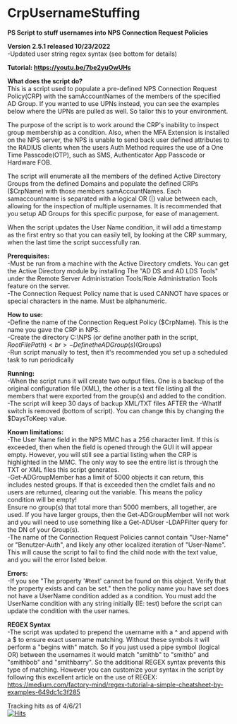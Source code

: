 # CrpUsernameStuffing
<b>PS Script to stuff usernames into NPS Connection Request Policies</b>

<b>Version 2.5.1 released 10/23/2022</b><br>
-Updated user string regex syntax (see bottom for details)<br>

<b>Tutorial: https://youtu.be/7be2yuOwUHs</b><br>

<b>What does the script do?</b><br>
This is a script used to populate a pre-defined NPS Connection Request Policy(CRP) with the samAccountNames 
of the members of the specified AD Group. If you wanted to use UPNs instead, you can see the examples below 
where the UPNs are pulled as well.  So tailor this to your environment.

The purpose of the script is to work around the CRP's inability to inspect group membership as a condition.  Also, 
when the MFA Extension is installed on the NPS server, the NPS is unable to send back user defined attributes
to the RADIUS clients when the users Auth Method requires the use of a One Time Passcode(OTP), such as SMS, 
Authenticator App Passcode or Hardware FOB.
 
The script will enumerate all the members of the defined Active Directory Groups from the defined Domains and 
populate the defined CRPs ($CrpName) with those members samAccountNames.  Each samaccountname is separated with a 
logical OR (|) value between each, allowing for the inspection of multiple usernames.  It is recommended that you 
setup AD Groups for this specific purpose, for ease of management.

When the script updates the User Name condition, it will add a timestamp as the first entry so that you can easily
tell, by looking at the CRP summary, when the last time the script successfully ran.

<b>Prerequisites:<br></b>
 -Must be run from a machine with the Active Directory cmdlets.  You can get the Active Directory module by installing
The "AD DS and AD LDS Tools" under the Remote Server Administration Tools/Role Administration Tools feature on the server.<br>
 -The Connection Request Policy name that is used CANNOT have spaces or special characters in the name.  Must be alphanumeric.

<b>How to use:<br></b>
 -Define the name of the Connection Request Policy ($CrpName). This is the name you gave the CRP in NPS.<br>
 -Create the directory C:\NPS (or define another path in the script, $RootFilePath)<br>
 -Define the AD Group(s) ($Groups)<br>
 -Run script manually to test, then it's recommended you set up a scheduled task to run periodically<br>
 
<b>Running:<br></b>
-When the script runs it will create two output files.  One is a backup of the original configuration file (XML), the
other is a text file listing all the members that were exported from the group(s) and added to the condition.<br>
-The script will keep 30 days of backup XML/TXT files AFTER the -WhatIf switch is removed (bottom of script).  You can change this by changing the $DaysToKeep value.<br>

<b>Known limitations:<br></b>
-The User Name field in the NPS MMC has a 256 character limit.  If this is exceeded, then when the field is opened 
through the GUI it will appear empty.  However, you will still see a partial listing when the CRP is highlighted 
in the MMC.  The only way to see the entire list is through the TXT or XML files this script generates.<br>
-Get-ADGroupMember has a limit of 5000 objects it can return, this includes nested groups.  If that is exceeded 
then the cmdlet fails and no users are returned, clearing out the variable.  This means the policy condition will be empty!  
Ensure no group(s) that total more than 5000 members, all together, are used. If you have larger groups, then the Get-ADGroupMember will 
not work and you will need to use something like a Get-ADUser -LDAPFilter query for the DN of your Group(s).<br>
-The name of the Connection Request Policies cannot contain "User-Name" or "Benutzer-Auth", and likely any other 
localized iteration of "User-Name".  This will cause the script to fail to find the child node with the text value, 
and you will the error listed below.<br>

<b>Errors:<br></b>
-If you see "The property '#text' cannot be found on this object. Verify that the property exists and can be set." then the
policy name you have set does not have a UserName condition added as a condition.  You must add the UserName condition with any string initially (IE: test) before the script can update the condition with the user names.<br>

<b>REGEX Syntax</b><br>
-The script was updated to prepend the username with a ^ and append with a $ to ensure exact username matching.  Without these symbols it will perform a "begins with" match.  So if you just used a pipe symbol (logical OR) between the usernames it would match "smithb" to "smithb" and "smithbob" and "smithbarry".  So the additional REGEX syntax prevents this type of matching.  However you can customize your syntax in the script by following this excellent article on the use of REGEX:<br>
https://medium.com/factory-mind/regex-tutorial-a-simple-cheatsheet-by-examples-649dc1c3f285

Tracking hits as of 4/6/21<br>
[![Hits](https://hits.seeyoufarm.com/api/count/incr/badge.svg?url=https%3A%2F%2Fgithub.com%2FOneMoreNate%2FCrpUsernameStuffing&count_bg=%2379C83D&title_bg=%23555555&icon=&icon_color=%23E7E7E7&title=hits&edge_flat=false)](https://hits.seeyoufarm.com)
